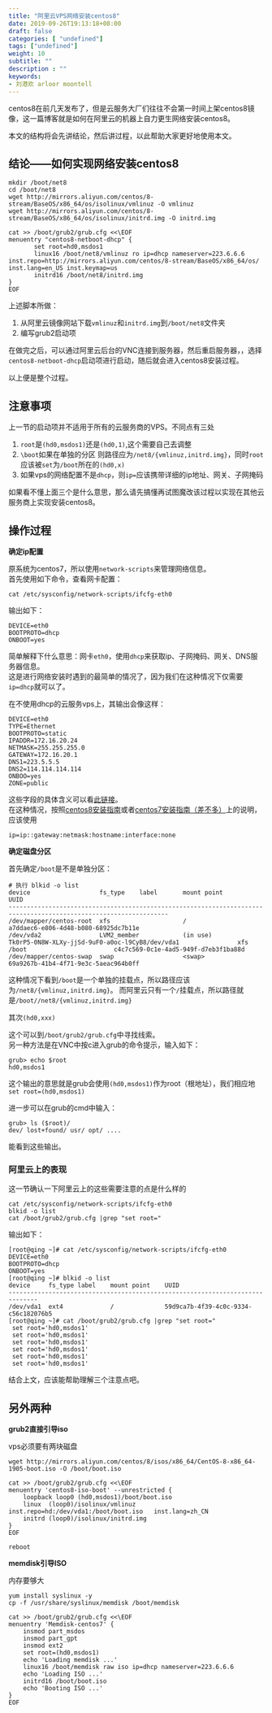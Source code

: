 ```yaml
---
title: "阿里云VPS网络安装centos8"
date: 2019-09-26T19:13:18+08:00
draft: false
categories: [ "undefined"]
tags: ["undefined"]
weight: 10
subtitle: ""
description : ""
keywords:
- 刘港欢 arloor moontell
---
```


centos8在前几天发布了，但是云服务大厂们往往不会第一时间上架centos8镜像，这一篇博客就是如何在阿里云的机器上自力更生网络安装centos8。

本文的结构将会先讲结论，然后讲过程，以此帮助大家更好地使用本文。

## 结论——如何实现网络安装centos8

```
mkdir /boot/net8
cd /boot/net8
wget http://mirrors.aliyun.com/centos/8-stream/BaseOS/x86_64/os/isolinux/vmlinuz -O vmlinuz
wget http://mirrors.aliyun.com/centos/8-stream/BaseOS/x86_64/os/isolinux/initrd.img -O initrd.img

cat >> /boot/grub2/grub.cfg <<\EOF
menuentry "centos8-netboot-dhcp" {
       set root=hd0,msdos1
       linux16 /boot/net8/vmlinuz ro ip=dhcp nameserver=223.6.6.6 inst.repo=http://mirrors.aliyun.com/centos/8-stream/BaseOS/x86_64/os/ inst.lang=en_US inst.keymap=us
       initrd16 /boot/net8/initrd.img
}
EOF
```

上述脚本所做：

1. 从阿里云镜像网站下载`vmlinuz`和`initrd.img`到`/boot/net8`文件夹
2. 编写grub2启动项


在做完之后，可以通过阿里云后台的VNC连接到服务器，然后重启服务器，，选择`centos8-netboot-dhcp`启动项进行启动，随后就会进入centos8安装过程。

以上便是整个过程。

## 注意事项

上一节的启动项并不适用于所有的云服务商的VPS。不同点有三处

1. `root`是`(hd0,msdos1)`还是`(hd0,1)`,这个需要自己去调整
2. `\boot`如果在单独的分区 则路径应为`/net8/{vmlinuz,initrd.img}`，同时`root`应该被`set`为`/boot`所在的`(hd0,x)`
3. 如果vps的网络配置不是`dhcp`，则`ip=`应该携带详细的ip地址、网关、子网掩码

如果看不懂上面三个是什么意思，那么请先搞懂再试图魔改该过程以实现在其他云服务商上实现安装centos8。

## 操作过程

**确定ip配置**

原系统为centos7，所以使用`network-scripts`来管理网络信息。   
首先使用如下命令，查看网卡配置：

```shell
cat /etc/sysconfig/network-scripts/ifcfg-eth0 
```

输出如下：

```
DEVICE=eth0
BOOTPROTO=dhcp
ONBOOT=yes
```

简单解释下什么意思：网卡`eth0`，使用`dhcp`来获取ip、子网掩码、网关、DNS服务器信息。   
这是进行网络安装时遇到的最简单的情况了，因为我们在这种情况下仅需要`ip=dhcp`就可以了。

在不使用dhcp的云服务vps上，其输出会像这样：

```
DEVICE=eth0
TYPE=Ethernet
BOOTPROTO=static
IPADDR=172.16.20.24
NETMASK=255.255.255.0
GATEWAY=172.16.20.1
DNS1=223.5.5.5
DNS2=114.114.114.114
ONBOO=yes
ZONE=public
```

这些字段的具体含义可以看[此链接](/posts/linux/dd-backup/#恢复系统后的网卡问题)。  
在这种情况，按照[centos8安装指南]()或者[centos7安装指南（差不多）](https://access.redhat.com/documentation/zh-cn/red_hat_enterprise_linux/7/html/installation_guide/chap-anaconda-boot-options#sect-boot-options-installer)上的说明，应该使用

```
ip=ip::gateway:netmask:hostname:interface:none
```

**确定磁盘分区**

首先确定`/boot`是不是单独分区：

```
# 执行 blkid -o list
device                   fs_type    label       mount point                  UUID
------------------------------------------------------------------------------------------------------------------
/dev/mapper/centos-root  xfs                    /                            a7ddaec6-e806-4d48-b080-68925dc7b11e
/dev/vda2                LVM2_member            (in use)                     Tk0rP5-0N8W-XLXy-jjSd-9uF0-a0oc-l9CyB8/dev/vda1                xfs                    /boot                        c4c7c569-0c1e-4ad5-949f-d7eb3f1ba88d
/dev/mapper/centos-swap  swap                   <swap>                       69a9267b-41b4-4f71-9e3c-5aeac964b0ff
```

这种情况下看到`/boot`是一个单独的挂载点，所以路径应该为`/net8/{vmlinuz,initrd.img}`。
而阿里云只有一个`/`挂载点，所以路径就是`/boot//net8/{vmlinuz,initrd.img}`

其次`(hd0,xxx)`

这个可以到`/boot/grub2/grub.cfg`中寻找线索。  
另一种方法是在VNC中按c进入grub的命令提示，输入如下：

```
grub> echo $root
hd0,msdos1
```

这个输出的意思就是grub会使用`(hd0,msdos1)`作为root（根地址），我们相应地`set root=(hd0,msdos1)`

进一步可以在grub的cmd中输入：

```
grub> ls ($root)/
dev/ lost+found/ usr/ opt/ ....
```

能看到这些输出。

### 阿里云上的表现

这一节确认一下阿里云上的这些需要注意的点是什么样的

```
cat /etc/sysconfig/network-scripts/ifcfg-eth0
blkid -o list
cat /boot/grub2/grub.cfg |grep "set root="  
```

输出如下： 

```
[root@qing ~]# cat /etc/sysconfig/network-scripts/ifcfg-eth0 
DEVICE=eth0
BOOTPROTO=dhcp
ONBOOT=yes
[root@qing ~]# blkid -o list
device     fs_type label    mount point    UUID
------------------------------------------------------------------------------
/dev/vda1  ext4             /              59d9ca7b-4f39-4c0c-9334-c56c182076b5
[root@qing ~]# cat /boot/grub2/grub.cfg |grep "set root="
 set root='hd0,msdos1'
 set root='hd0,msdos1'
 set root='hd0,msdos1'
 set root='hd0,msdos1'
 set root='hd0,msdos1'
 set root='hd0,msdos1'
```

结合上文，应该能帮助理解三个注意点吧。

## 另外两种

**grub2直接引导iso**

vps必须要有两块磁盘

```
wget http://mirrors.aliyun.com/centos/8/isos/x86_64/CentOS-8-x86_64-1905-boot.iso -O /boot/boot.iso

cat >> /boot/grub2/grub.cfg <<\EOF
menuentry 'centos8-iso-boot' --unrestricted {
    loopback loop0 (hd0,msdos1)/boot/boot.iso
    linux  (loop0)/isolinux/vmlinuz inst.repo=hd:/dev/vda1:/boot/boot.iso   inst.lang=zh_CN
    initrd (loop0)/isolinux/initrd.img
}
EOF

reboot
```

**memdisk引导ISO**

内存要够大

```
yum install syslinux -y 
cp -f /usr/share/syslinux/memdisk /boot/memdisk

cat >> /boot/grub2/grub.cfg <<\EOF
menuentry 'Memdisk-centos7' {
    insmod part_msdos
    insmod part_gpt
    insmod ext2
    set root=(hd0,msdos1)
    echo 'Loading memdisk ...'
    linux16 /boot/memdisk raw iso ip=dhcp nameserver=223.6.6.6
    echo 'Loading ISO ...'
    initrd16 /boot/boot.iso
    echo 'Booting ISO ...'
}
EOF
```

